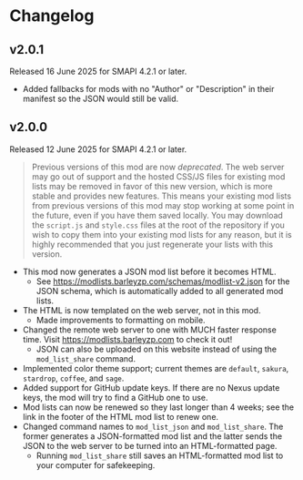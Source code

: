 ﻿# Changelog

## v2.0.1

Released 16 June 2025 for SMAPI 4.2.1 or later.

- Added fallbacks for mods with no "Author" or "Description" in their manifest so the JSON would still be valid.

## v2.0.0

Released 12 June 2025 for SMAPI 4.2.1 or later.

> Previous versions of this mod are now *deprecated*. The web server may go out of support and the hosted CSS/JS files for existing
> mod lists may be removed in favor of this new version, which is more stable and provides new features. This means your existing mod lists
> from previous versions of this mod may stop working at some point in the future, even if you have them saved locally. You may download
> the `script.js` and `style.css` files at the root of the repository if you wish to copy them into your existing mod lists for any reason,
> but it is highly recommended that you just regenerate your lists with this version.

- This mod now generates a JSON mod list before it becomes HTML.
  - See https://modlists.barleyzp.com/schemas/modlist-v2.json for the JSON schema, which is automatically added to all generated mod lists.
- The HTML is now templated on the web server, not in this mod.
  - Made improvements to formatting on mobile.
- Changed the remote web server to one with MUCH faster response time. Visit https://modlists.barleyzp.com to check it out!
  - JSON can also be uploaded on this website instead of using the `mod_list_share` command.
- Implemented color theme support; current themes are `default`, `sakura`, `stardrop`, `coffee`, and `sage`.
- Added support for GitHub update keys. If there are no Nexus update keys, the mod will try to find a GitHub one to use.
- Mod lists can now be renewed so they last longer than 4 weeks; see the link in the footer of the HTML mod list to renew one.
- Changed command names to `mod_list_json` and `mod_list_share`. The former generates a JSON-formatted mod list and the latter sends the JSON to the web server to be turned into an HTML-formatted page.
  - Running `mod_list_share` still saves an HTML-formatted mod list to your computer for safekeeping.